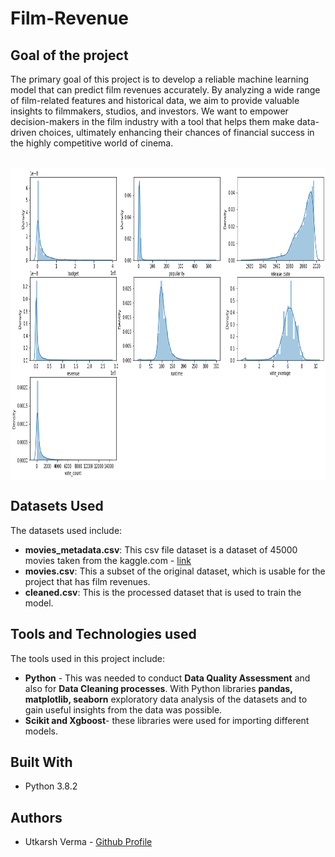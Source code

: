 # Film-Revenue

## Goal of the project
The primary goal of this project is to develop a reliable machine learning model that can predict film revenues accurately. By analyzing a wide range of film-related features and historical data, we aim to provide valuable insights to filmmakers, studios, and investors. We want to empower decision-makers in the film industry with a tool that helps them make data-driven choices, ultimately enhancing their chances of financial success in the highly competitive world of cinema.

<br><img src="displot.png" height="500" align="middle"><br>

## Datasets Used
The datasets used include:
- __movies_metadata.csv__: This csv file dataset is a dataset of 45000 movies taken from the kaggle.com - [link](https://www.kaggle.com/datasets/rounakbanik/the-movies-dataset)
- __movies.csv__: This a subset of the original dataset, which is usable for the project that has film revenues.
- __cleaned.csv__: This is the processed dataset that is used to train the model. 


## Tools and Technologies used
The tools used in this project include:
- __Python__ - This was needed to conduct <b>Data Quality Assessment</b> and also for <b>Data Cleaning processes</b>. With Python libraries <b>pandas, matplotlib, seaborn</b> exploratory data analysis of the datasets and to gain useful insights from the data was possible.
-  __Scikit and Xgboost__- these libraries were used for importing different models.

## Built With
- Python 3.8.2

## Authors
- Utkarsh Verma - [Github Profile](https://github.com/AbhishekGit-hash)
